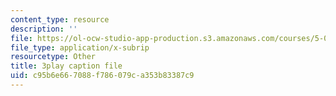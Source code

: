 ```yaml
---
content_type: resource
description: ''
file: https://ol-ocw-studio-app-production.s3.amazonaws.com/courses/5-08j-biological-chemistry-ii-spring-2016/c95b6e667088f786079ca353b83387c9_jg7XtfWa_Yg.srt
file_type: application/x-subrip
resourcetype: Other
title: 3play caption file
uid: c95b6e66-7088-f786-079c-a353b83387c9
---
```

